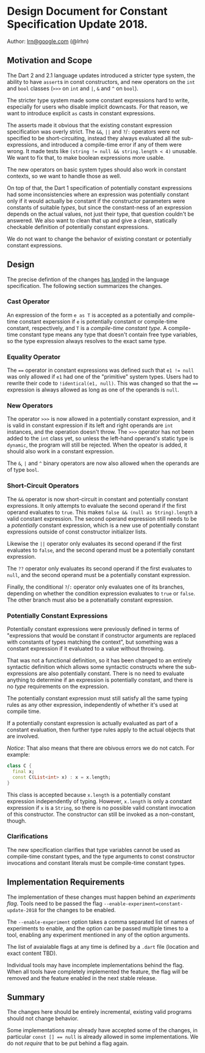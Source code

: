 # Design Document for Constant Specification Update 2018.
Author: lrn@google.com (@lrhn)

## Motivation and Scope

The Dart 2 and 2.1 language updates introduced a stricter type system, 
the ability to have `assert`s in const constructors, 
and new operators on the `int` and `bool` classes 
(`>>>` on `int` and `|`, `&` and `^` on `bool`).

The stricter type system made some constant expressions hard to write, 
especially for users who disable implicit downcasts. 
For that reason, we want to introduce explicit `as` casts in constant expressions.

The asserts made it obvious that the existing constant expression specification
was overly strict. 
The `&&`, `||` and `?`/`:` operators were not specified to be short-circuiting,
instead they always evaluated all the sub-expressions, 
and introduced a compile-time error if any of them were wrong. 
It made tests like `(string != null && string.length < 4)` unusable. 
We want to fix that, to make boolean expressions more usable.

The new operators on basic system types should also work in constant
contexts, so we want to handle those as well.

On top of that, the Dart 1 specification of potentially constant expressions
had some inconsistencies where an expression was potentially constant only if
it would actually be constant if the constructor parameters were constants
of suitable *types*, but since the constant-ness of an expression depends on
the actual values, not just their type, that question couldn't be answered. 
We also want to clean that up and give a clean, statically checkable
definition of potentially constant expressions.

We do not want to change the behavior of existing constant
or potentially constant expressions.

## Design

The precise defintion of the changes [has landed](https://dart-review.googlesource.com/36220)
in the language specification. 
The following section summarizes the changes.

### Cast Operator
An expression of the form `e as T` is accepted as a potentially 
and compile-time constant experssion 
if `e` is potentially constant or compile-time constant, respectively, 
and `T` is a *compile-time constant type*. 
A compile-time constant type means any type that doesn't contain free
type variables, so the type expression always resolves to the exact
same type.

### Equality Operator
The `==` operator in constant expressions was defined such that `e1 != null` was only allowed
if `e1` had one of the "primitive" system types. Users had to rewrite their code to `!identical(e1, null)`.
This was changed so that the `==` expression is always allowed as long as one of the operands is `null`.

### New Operators
The operator `>>>` is now allowed in a potentially constant expression, 
and it is valid in constant expression if its left and right operands are `int` instances,
and the operation doesn't throw.
The `>>>` operator has not been added to the `int` class yet, so unless the left-hand
operand's static type is `dynamic`, the program will still be rejected. 
When the opeator is added, it should also work in a constant expression.

The `&`, `|` and `^` binary operators are now also allowed when the operands are of 
type `bool`.

### Short-Circuit Operators
The `&&` operator is now short-circuit in constant and potentially constant expressions.
It only attempts to evaluate the second operand if the first operand evaluates to `true`.
This makes `false && (null as String).length` a valid constant expression.
The second operand expression still needs to be a *potentially* constant expression,
which is a new use of potentially constant expressions outside of const constructor
initializer lists.

Likewise the `||` operator only evaluates its second operand if the first evaluates to
`false`, and the second operand must be a potentially constant expression.

The `??` operator only evaluates its second operand if the first evaluates to
`null`, and the second operand must be a potentially constant expression.

Finally, the conditional `?`/`:` operator only evaluates one of its branches, 
depending on whether the condition expression evaluates to `true` or `false`.
The other branch must also be a potenatially constant expression.

### Potentially Constant Expressions

Potentially constant expressions were previously defined in terms of 
"expressions that would be constant if constructor arguments are replaced with 
constants of types matching the context", but something was a constant
expression if it evaluated to a value without throwing. 

That was not a functional definition, 
so it has been changed to an entirely syntactic definition which allows 
some syntactic constructs where the sub-expressions are also potentially constant. 
There is no need to evaluate anything to determine if an expression is potentially constant,
and there is no *type* requirements on the expression.

The potentially constant expression must still satisfy all the same typing rules 
as any other expression, independently of whether it's used at compile time.

If a potentially constant expression is actually evaluated as part of a constant
evaluation, then further type rules apply to the actual objects that are involved.

*Notice*: That also means that there are obivous errors we do not catch.
For example:
```dart
class C {
  final x;
  const C(List<int> x) : x = x.length;
}
```
This class is accepted because `x.length` is a potentially constant expression
independently of typing. However, `x.length` is only a constant expression if
`x` is a `String`, so there is no possible valid constant invocation of this
constructor.
The constructor can still be invoked as a non-constant, though.

### Clarifications

The new specification clarifies that type variables cannot be used 
as compile-time constant types, 
and the type arguments to const constructor invocations and constant literals
must be compile-time constant types.

## Implementation Requirements

The implementation of these changes must happen behind an *experiments flag*.
Tools need to be passed the flag `--enable-experiment=constant-update-2018`
for the changes to be enabled.

The `--enable-experiment` option takes a comma separated list of names of experiments
to enable, and the option can be passed multiple times to a tool, 
enabling any experiment mentioned in any of the option arguments.

The list of avaialable flags at any time is defined by a 
`.dart` file (location and exact content TBD).

Individual tools may have incomplete implementations behind the flag.
When all tools have completely implemented the feature,
the flag will be removed and the feature enabled in the next stable release.

## Summary
The changes here should be entirely incremental, 
existing valid programs should not change behavior.

Some implementations may already have accepted some of the changes,
in particular `const [] == null` is already allowed in some implementations.
We do not *require* that to be put behind a flag again.



